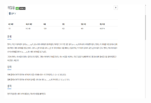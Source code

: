 <img src="./KakaoTalk_20220119_170936273.png" width="450px" height="300px" title="px(픽셀) 크기 설정" alt="Baekjoon"></img>
